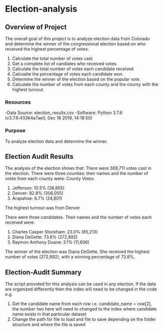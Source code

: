 # Election-analysis



## Overview of Project

The overall goal of this project is to analyze election data from Colorado and determine the winner of the congressional election based on who received the highest percentage of votes. 

1. Calculate the total number of votes cast.
2. Get a complete list of candiates who received votes.
3. Calculate the total number of votes each candidate received
4. Calcualte the percentage of votes each candidate won.
5. Determine the winner of the election based on the popular vote. 
6. Calculate the number of votes from each county and the county with the highest turnout. 


### Resources
-Data Source: election_results.csv
-Software: Python 3.7.6 (v3.7.6:43364a7ae0, Dec 18 2019, 14:18:50) 


### Purpose

To analyze election data and determine the winner. 

## Election Audit Results
The analysis of the election shows that: 
There were 369,711 votes cast in the election. 
There were three counties: their names and the number of votes from each county were: 
County Votes:
1. Jefferson: 10.5% (38,855)
2. Denver: 82.8% (306,055)
3. Arapahoe: 6.7% (24,801)

The highest turnout was from Denver

There were three candidates. Their names and the number of votes each received were:   
1. Charles Casper Stockham: 23.0% (85,213)
2. Diana DeGette: 73.8% (272,892)
3. Raymon Anthony Doane: 3.1% (11,606)

The winner of the election was Diana DeGette. She received the highest number of votes (272,892), with a winning percentage of 73.8%.
 

## Election-Audit Summary
The script provided for this analysis can be used in any election. If the data are organized differently then the index will need to be changed in the code e.g. 
1. Get the candidate name from each row i.e. candidate_name = row[2], the number two here will need to changed to the index where candidate name exists in that particular dataset 
2. Change the path for file to load and file to save depending on the folder structure and where the file is saved
        


